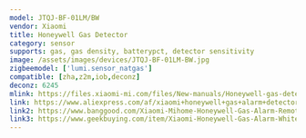 ```yaml
---
model: JTQJ-BF-01LM/BW
vendor: Xiaomi
title: Honeywell Gas Detector 
category: sensor
supports: gas, gas density, batterypct, detector sensitivity
image: /assets/images/devices/JTQJ-BF-01LM-BW.jpg
zigbeemodel: ['lumi.sensor_natgas']
compatible: [zha,z2m,iob,deconz]
deconz: 6245
mlink: https://files.xiaomi-mi.com/files/New-manuals/Honeywell-gas-detector-EN.pdf
link: https://www.aliexpress.com/af/xiaomi+honeywell+gas+alarm+detector.html
link2: https://www.banggood.com/Xiaomi-Mihome-Honeywell-Gas-Alarm-Remote-Alert-Air-Exhaust-Sensor-p-1148107.html
link3: https://www.geekbuying.com/item/Xiaomi-Honeywell-Gas-Alarm-White-396388.html
---
```

